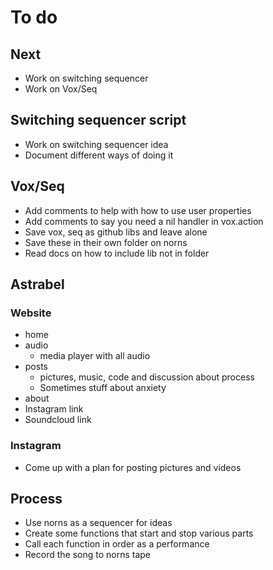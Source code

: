 # To do

## Next
- Work on switching sequencer
- Work on Vox/Seq

## Switching sequencer script
- Work on switching sequencer idea
- Document different ways of doing it

## Vox/Seq
- Add comments to help with how to use user properties
- Add comments to say you need a nil handler in vox.action
- Save vox, seq as github libs and leave alone
- Save these in their own folder on norns
- Read docs on how to include lib not in folder

## Astrabel
### Website
- home
- audio
  - media player with all audio
- posts
  - pictures, music, code and discussion about process
  - Sometimes stuff about anxiety
- about
- Instagram link
- Soundcloud link

### Instagram
- Come up with a plan for posting pictures and videos

## Process
- Use norns as a sequencer for ideas
- Create some functions that start and stop various parts
- Call each function in order as a performance
- Record the song to norns tape 